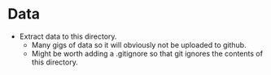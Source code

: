 Data
====

* Extract data to this directory.
	* Many gigs of data so it will obviously not be uploaded to github.
	* Might be worth adding a .gitignore so that git ignores the contents of this directory.